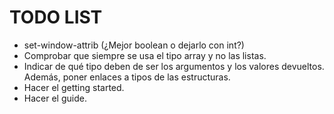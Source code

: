 # TODO LIST

* set-window-attrib (¿Mejor boolean o dejarlo con int?)
* Comprobar que siempre se usa el tipo array y no las listas.
* Indicar de qué tipo deben de ser los argumentos y los valores devueltos. Además, poner enlaces a tipos de las estructuras.
* Hacer el getting started.
* Hacer el guide.
